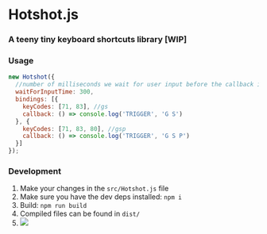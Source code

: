 Hotshot.js
==========
### A teeny tiny keyboard shortcuts library [WIP]

### Usage
```js
new Hotshot({
  //number of milliseconds we wait for user input before the callback is triggered
  waitForInputTime: 300,
  bindings: [{
    keyCodes: [71, 83], //gs
    callback: () => console.log('TRIGGER', 'G S')
  }, {
    keyCodes: [71, 83, 80], //gsp
    callback: () => console.log('TRIGGER', 'G S P')
  }]
});
```

### Development
1. Make your changes in the `src/Hotshot.js` file
2. Make sure you have the dev deps installed: `npm i`
3. Build: `npm run build`
4. Compiled files can be found in `dist/`
5. ![](http://media.tumblr.com/tumblr_meh2kbVICW1rrdzra.gif)


